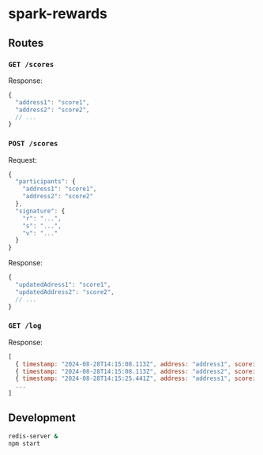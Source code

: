 # spark-rewards

## Routes

### `GET /scores`

Response:

```js
{
  "address1": "score1",
  "address2": "score2",
  // ...
}
```

### `POST /scores`

Request:

```js
{
  "participants": {
    "address1": "score1",
    "address2": "score2"
  },
  "signature": {
    "r": "...",
    "s": "...",
    "v": "..."
  }
}
```

Response:

```js
{
  "updatedAdress1": "score1",
  "updatedAddress2": "score2",
  // ...
}
```

### `GET /log`

Response:

```js
[
  { timestamp: "2024-08-28T14:15:08.113Z", address: "address1", score: "scoreUpdate1" },
  { timestamp: "2024-08-28T14:15:08.113Z", address: "address2", score: "scoreUpdate1" },
  { timestamp: "2024-08-28T14:15:25.441Z", address: "address1", score: "scoreUpdate2" }
  ...
]
```

## Development

```bash
redis-server &
npm start
```